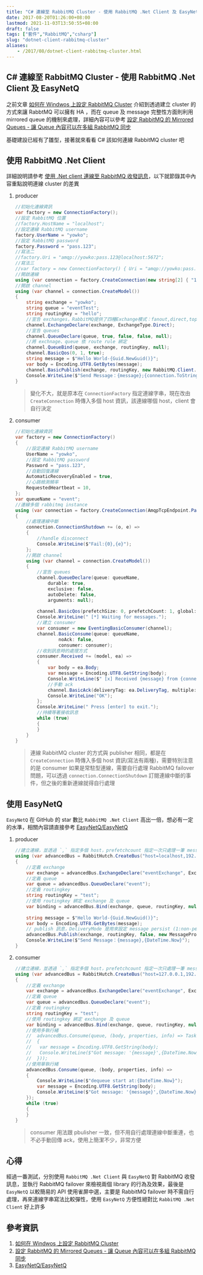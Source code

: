 ```yaml
---
title: "C# 連線至 RabbitMQ Cluster - 使用 RabbitMQ .Net Client 及 EasyNetQ"
date: 2017-08-20T01:26:00+08:00
lastmod: 2021-11-03T13:50:55+08:00
draft: false
tags: ["套件","RabbitMQ","csharp"]
slug: "dotnet-client-rabbitmq-cluster"
aliases:
    - /2017/08/dotnet-client-rabbitmq-cluster.html
---
```

## C# 連線至 RabbitMQ Cluster - 使用 RabbitMQ .Net Client 及 EasyNetQ

之前文章 [如何在 Windwos 上設定 RabbitMQ Cluster](/windwos-rabbitmq-cluster) 介紹到透過建立 cluster 的方式來讓 RabbtMQ 可以擁有 HA ，而在 queue 及 message 完整性方面則利用 mirrored queue 的機制來處理，詳細內容可以參考 [設定 RabbitMQ 的 Mirrored Queues - 讓 Queue 內容可以在多組 RabbitMQ 同步](/rabbitmq-mirrored-queues)

基礎建設已經有了雛型，接著就來看看 C# 該如何連線 RabbitMQ cluster 吧

## 使用 RabbitMQ .Net Client

詳細說明請參考 [使用 .Net client 連線至 RabbitMQ 收發訊息](/rabbitmq-client-send-consume)，以下就節錄其中內容重點說明連線 cluster 的差異

1. producer

    ```cs
    //初始化連線資訊
    var factory = new ConnectionFactory();
    //設定 RabbitMQ 位置
    //factory.HostName = "localhost";
    //設定連線 RabbitMQ username
    factory.UserName = "yowko";
    //設定 RabbitMQ password
    factory.Password = "pass.123";
    //寫法二 
    //factory.Uri = "amqp://yowko:pass.123@localhost:5672";
    //寫法三
    //var factory = new ConnectionFactory() { Uri = "amqp://yowko:pass.123@192.168.56.101:5672"};
    //開啟連線
    using (var connection = factory.CreateConnection(new string[2] { "192.168.56.101","localhost"}))
    //開啟 channel
    using (var channel = connection.CreateModel())
    {
        string exchange = "yowko";
        string queue = "eventTest";
        string routingKey = "hello";
        //宣告 exchanges，RabbitMQ提供了四種Exchange模式：fanout,direct,topic,header
        channel.ExchangeDeclare(exchange, ExchangeType.Direct);
        //宣告 queues
        channel.QueueDeclare(queue, true, false, false, null);
        //將 exchnage、queue 依 route rule 綁定
        channel.QueueBind(queue, exchange, routingKey, null);
        channel.BasicQos(0, 1, true);
        string message = $"Hello World-{Guid.NewGuid()}";
        var body = Encoding.UTF8.GetBytes(message);
        channel.BasicPublish(exchange, routingKey, new RabbitMQ.Client.Framing.BasicProperties { Persistent = true }, body);
        Console.WriteLine($"Send Message：{message};{connection.ToString()}");
    }
    ```

    > 變化不大，就是原本在 `ConnectionFactory` 指定連線字串，現在改由 `CreateConnection` 時傳入多個 host 資訊，該連線哪個 host，client 會自行決定

2. consumer

    ```cs
    //初始化連線資訊
    var factory = new ConnectionFactory()
    {
        //設定連線 RabbitMQ username
        UserName = "yowko",
        //設定 RabbitMQ password
        Password = "pass.123",
        //自動回復連線
        AutomaticRecoveryEnabled = true,
        //心跳檢測頻率
        RequestedHeartbeat = 10,
    };
    var queueName = "event";
    //連線多個 rabbitmq instance
    using (var connection = factory.CreateConnection(AmqpTcpEndpoint.ParseMultiple("localhost:5672,192.168.56.101:5672")))
    {
        //處理連線中斷
        connection.ConnectionShutdown += (o, e) =>
        {
            //handle disconnect      
            Console.WriteLine($"Fail:{0},{e}");
        };
        //開啟 channel
        using (var channel = connection.CreateModel())
        {
            //宣告 queues
            channel.QueueDeclare(queue: queueName,
                durable: true,
                exclusive: false,
                autoDelete: false,
                arguments: null);
            
            channel.BasicQos(prefetchSize: 0, prefetchCount: 1, global: false);
            Console.WriteLine(" [*] Waiting for messages.");
            //建立 consumer
            var consumer = new EventingBasicConsumer(channel);
            channel.BasicConsume(queue: queueName,
                    noAck: false,
                    consumer: consumer);
            //收到訊息時的處理方式
            consumer.Received += (model, ea) =>
            {
                var body = ea.Body;
                var message = Encoding.UTF8.GetString(body);
                Console.WriteLine($" [x] Received {message} from {connection.ToString()}");
                //手動 ack
                channel.BasicAck(deliveryTag: ea.DeliveryTag, multiple: false);
                Console.WriteLine("OK");
            };
            Console.WriteLine(" Press [enter] to exit.");
            //持續等著接收訊息
            while (true)
            {
            }
        }
    }
    ```

    > 連線 RabbitMQ cluster 的方式與 publisher 相同，都是在 `CreateConnection` 時傳入多個 host 資訊(寫法有兩種)，需要特別注意的是 consumer 如果是常駐型連線，需要自行處理 RabbitMQ failover 問題，可以透過 `connection.ConnectionShutdown` 訂閱連線中斷的事件，但之後的重新連線就得自行處理

## 使用 EasyNetQ

`EasyNetQ` 在 GitHub 的 star 數比 `RabbitMQ .Net Client` 高出一倍，想必有一定的水準，相關內容請直接參考 [EasyNetQ/EasyNetQ](https://github.com/EasyNetQ/EasyNetQ)

1. producer

    ```cs
    //建立連線，並透過 `,` 指定多個 host，prefetchcount 指定一次只處理一筆 message
    using (var advancedBus = RabbitHutch.CreateBus("host=localhost,192.168.56.101;username=yowko;password=pass.123;prefetchcount=1").Advanced)
    {
        //定義 exchange
        var exchange = advancedBus.ExchangeDeclare("eventExchange", ExchangeType.Direct);
        //定義 queue
        var queue = advancedBus.QueueDeclare("event");
        //定義 routingkey
        string routingKey = "test";
        //使用 routingkey 綁定 exchange 及 queue
        var binding = advancedBus.Bind(exchange, queue, routingKey, null);
                    
        string message = $"Hello World-{Guid.NewGuid()}";
        var body = Encoding.UTF8.GetBytes(message);
        // publish 訊息，DeliveryMode 是用來設定 message persist (1:non-persistent;2:persistent)
        advancedBus.Publish(exchange, routingKey, false, new MessageProperties { DeliveryMode = 2 }, body);
        Console.WriteLine($"Send Message：{message},{DateTime.Now}");
    }
    ```

2. consumer

    ```cs
    //建立連線，並透過 `,` 指定多個 host，prefetchcount 指定一次只處理一筆 message
    using (var advancedBus = RabbitHutch.CreateBus("host=127.0.0.1,192.168.56.101;username=yowko;password=pass.123;prefetchcount=1").Advanced)
    {
        //定義 exchange
        var exchange = advancedBus.ExchangeDeclare("eventExchange", ExchangeType.Direct);
        //定義 queue
        var queue = advancedBus.QueueDeclare("event");
        //定義 routingkey
        string routingKey = "test";
        //使用 routingkey 綁定 exchange 及 queue
        var binding = advancedBus.Bind(exchange, queue, routingKey, null);
        //使用多執行緒
        //  advancedBus.Consume(queue, (body, properties, info) => Task.Factory.StartNew(() =>
        //  {
        //   var message = Encoding.UTF8.GetString(body);
        //   Console.WriteLine($"Got message: '{message}',{DateTime.Now}");
        //  }));
        //使用單執行緒
        advancedBus.Consume(queue, (body, properties, info) => 
        {
            Console.WriteLine($"dequeue start at:{DateTime.Now}");
            var message = Encoding.UTF8.GetString(body);
            Console.WriteLine($"Got message: '{message}',{DateTime.Now}");
        });
        while (true)
        {
        }
    }
    ```

    > consumer 用法跟 pbulisher 一致，但不用自行處理連線中斷重連，也不必手動回傳 ack，使用上簡潔不少，非常方便

## 心得

經過一番測試，分別使用 `RabbitMQ .Net Client` 與 `EasyNetQ` 對 RabbitMQ 收發訊息，並執行 RabbitMQ failover 來檢視兩個 library 的行為及效果，最後是 `EasyNetQ` 以較簡易的 API 使用雀屏中選，主要是 RabbitMQ failover 時不需自行處理，再來連線字串寫法比較彈性，使用 `EasyNetQ` 方便性絕對比 `RabbitMQ .Net Client` 好上許多

## 參考資訊

1. [如何在 Windwos 上設定 RabbitMQ Cluster](/windwos-rabbitmq-cluster)
2. [設定 RabbitMQ 的 Mirrored Queues - 讓 Queue 內容可以在多組 RabbitMQ 同步](/rabbitmq-mirrored-queues)
3. [EasyNetQ/EasyNetQ](https://github.com/EasyNetQ/EasyNetQ)
